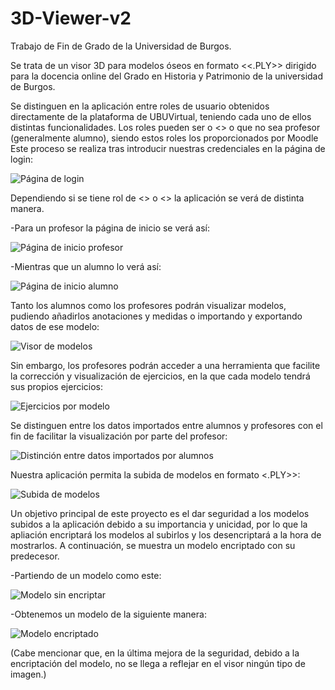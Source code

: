 ﻿# 3D-Viewer-v2
Trabajo de Fin de Grado de la Universidad de Burgos.

Se trata de un visor 3D para modelos óseos en formato <<.PLY>> dirigido para la docencia online del Grado en Historia y Patrimonio de la universidad de Burgos.

Se distinguen en la aplicación entre roles de usuario obtenidos directamente de la plataforma de UBUVirtual, teniendo cada uno de ellos distintas funcionalidades. Los roles pueden ser o <<Profesor>> o que no sea profesor (generalmente alumno), siendo estos roles los proporcionados por Moodle
Este proceso se realiza tras introducir nuestras credenciales en la página de login:

![Página de login](https://github.com/jmg0137/3D-Viewer-v2.0/blob/master/Documentaci%C3%B3n/LaTex/img/login-page.JPG)

Dependiendo si se tiene rol de <<Profesor>> o <<Alumno>> la aplicación se verá de distinta manera.

-Para un profesor la página de inicio se verá así:

![Página de inicio profesor](https://github.com/jmg0137/3D-Viewer-v2.0/blob/master/Documentaci%C3%B3n/LaTex/img/main-page-profesor.JPG)

-Mientras que un alumno lo verá así:

![Página de inicio alumno](https://github.com/jmg0137/3D-Viewer-v2.0/blob/master/Documentaci%C3%B3n/LaTex/img/main-page-alumno.JPG)

Tanto los alumnos como los profesores podrán visualizar modelos, pudiendo añadirlos anotaciones y medidas o importando y exportando datos de ese modelo:

![Visor de modelos](https://github.com/jmg0137/3D-Viewer-v2.0/blob/master/Documentaci%C3%B3n/LaTex/img/viewer-femur-annotation-greater-trocanter.jpg)

Sin embargo, los profesores podrán acceder a una herramienta que facilite la corrección y visualización de ejercicios, en la que cada modelo tendrá sus propios ejercicios:

![Ejercicios por modelo](https://github.com/jmg0137/3D-Viewer-v2.0/blob/master/Documentaci%C3%B3n/LaTex/img/rep-ejercicios-por-modelo.JPG)

Se distinguen entre los datos importados entre alumnos y profesores con el fin de facilitar la visualización por parte del profesor:

![Distinción entre datos importados por alumnos](https://github.com/jmg0137/3D-Viewer-v2.0/blob/master/Documentaci%C3%B3n/LaTex/img/dif-import-colors.JPG)

Nuestra aplicación permita la subida de modelos en formato <.PLY>>:

![Subida de modelos](https://github.com/jmg0137/3D-Viewer-v2.0/blob/master/Documentaci%C3%B3n/LaTex/img/subida-modelos.JPG)

Un objetivo principal de este proyecto es el dar seguridad a los modelos subidos a la aplicación debido a su importancia y unicidad, por lo que la apliación encriptará los modelos al subirlos y los desencriptará a la hora de mostrarlos.
A continuación, se muestra un modelo encriptado con su predecesor.

-Partiendo de un modelo como este:

![Modelo sin encriptar](https://github.com/jmg0137/3D-Viewer-v2.0/blob/master/Documentaci%C3%B3n/LaTex/img/skull-corrected-notencripted.JPG)

-Obtenemos un modelo de la siguiente manera:

![Modelo encriptado](https://github.com/jmg0137/3D-Viewer-v2.0/blob/master/Documentaci%C3%B3n/LaTex/img/skull-corrected-encripted.JPG)

(Cabe mencionar que, en la última mejora de la seguridad, debido a la encriptación del modelo, no se llega a reflejar en el visor ningún tipo de imagen.)
